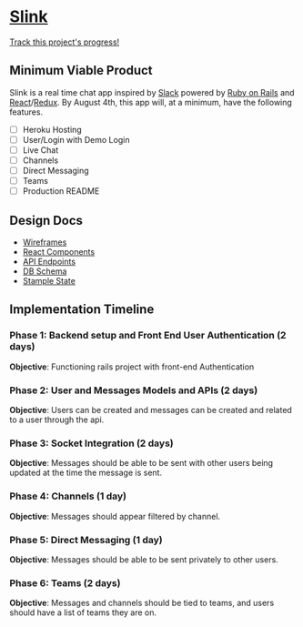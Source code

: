 # [Slink][slink]
[Track this project's progress!][trello]

## Minimum Viable Product
Slink is a real time chat app inspired by [Slack][slack] powered by [Ruby on Rails][ror] and [React][react]/[Redux][redux]. By August 4th, this app will, at a minimum, have the following features.

- [ ] Heroku Hosting
- [ ] User/Login with Demo Login
- [ ] Live Chat
- [ ] Channels
- [ ] Direct Messaging
- [ ] Teams
- [ ] Production README

## Design Docs
- [Wireframes][wireframes]
- [React Components][components]
- [API Endpoints][endpoints]
- [DB Schema][schema]
- [Stample State][state]

## Implementation Timeline
### Phase 1: Backend setup and Front End User Authentication (2 days)
**Objective**: Functioning rails project with front-end Authentication

### Phase 2: User and Messages Models and APIs (2 days)
**Objective**: Users can be created and messages can be created and related to a user through the api.

### Phase 3: Socket Integration (2 days)
**Objective**: Messages should be able to be sent with other users being updated at the time the message is sent.

### Phase 4: Channels (1 day)
**Objective**: Messages should appear filtered by channel.

### Phase 5: Direct Messaging (1 day)
**Objective**: Messages should be able to be sent privately to other users.

### Phase 6: Teams (2 days)
**Objective**: Messages and channels should be tied to teams, and users should have a list of teams they are on.

[slink]: https://slink-chat.herokuapp.com/
[trello]: https://trello.com/invite/b/FZDx2kmG/cb21f57f8484fb9572647d758cd11713/slink
[slack]: https://slack.com
[ror]: http://rubyonrails.org/
[react]: https://facebook.github.io/react/
[redux]: http://redux.js.org/

[wireframes]: wireframes
[components]: component-hierarchy.md
[endpoints]: api-endpoints.md
[schema]: schema.md
[state]: sample-state.md
